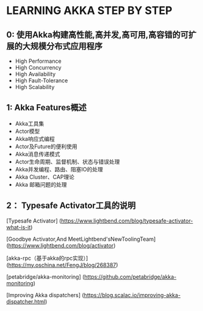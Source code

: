 #  LEARNING AKKA STEP BY STEP

## 0: 使用Akka构建高性能,高并发,高可用,高容错的可扩展的大规模分布式应用程序
* High Performance
* High Concurrency
* High Availability
* High Fault-Tolerance
* High Scalability

## 1: Akka Features概述
* Akka工具集
* Actor模型
* Akka响应式编程
* Actor及Future的便利使用
* Akka消息传递模式
* Actor生命周期、监督机制、状态与错误处理
* Akka并发编程、路由、阻塞IO的处理
* Akka Cluster、CAP理论
* Akka 邮箱问题的处理

## 2： Typesafe Activator工具的说明

[Typesafe Activator] (https://www.lightbend.com/blog/typesafe-activator-what-is-it)

[Goodbye Activator,And MeetLightbend'sNewToolingTeam]   (https://www.lightbend.com/blog/activator)

[akka-rpc（基于akka的rpc实现）]    (https://my.oschina.net/FengJ/blog/268387)

[petabridge/akka-monitoring]    (https://github.com/petabridge/akka-monitoring)

[Improving Akka dispatchers]    (https://blog.scalac.io/improving-akka-dispatcher.html)

